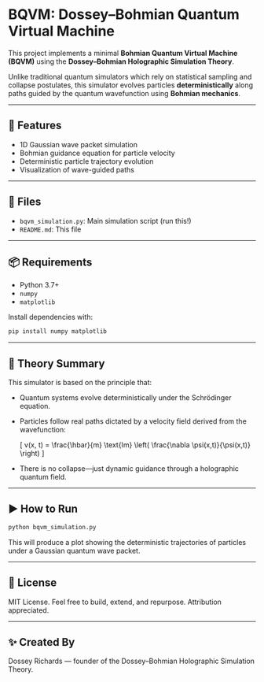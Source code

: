 
# BQVM: Dossey–Bohmian Quantum Virtual Machine

This project implements a minimal **Bohmian Quantum Virtual Machine (BQVM)** using the **Dossey–Bohmian Holographic Simulation Theory**.

Unlike traditional quantum simulators which rely on statistical sampling and collapse postulates, this simulator evolves particles **deterministically** along paths guided by the quantum wavefunction using **Bohmian mechanics**.

---

## 🚀 Features

- 1D Gaussian wave packet simulation
- Bohmian guidance equation for particle velocity
- Deterministic particle trajectory evolution
- Visualization of wave-guided paths

---

## 📁 Files

- `bqvm_simulation.py`: Main simulation script (run this!)
- `README.md`: This file

---

## 📦 Requirements

- Python 3.7+
- `numpy`
- `matplotlib`

Install dependencies with:

```bash
pip install numpy matplotlib
```

---

## 🧠 Theory Summary

This simulator is based on the principle that:
- Quantum systems evolve deterministically under the Schrödinger equation.
- Particles follow real paths dictated by a velocity field derived from the wavefunction:

  \[
  v(x, t) = \frac{\hbar}{m} \text{Im} \left( \frac{\nabla \psi(x,t)}{\psi(x,t)} \right)
  \]

- There is no collapse—just dynamic guidance through a holographic quantum field.

---

## ▶️ How to Run

```bash
python bqvm_simulation.py
```

This will produce a plot showing the deterministic trajectories of particles under a Gaussian quantum wave packet.

---

## 🌌 License

MIT License. Feel free to build, extend, and repurpose. Attribution appreciated.

---

## ✨ Created By

Dossey Richards — founder of the Dossey–Bohmian Holographic Simulation Theory.
